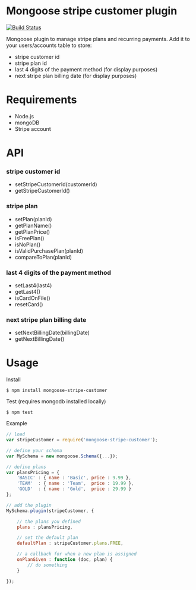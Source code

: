 # Mongoose stripe customer plugin

[![Build Status](https://travis-ci.org/AlexDisler/mongoose-stripe-customer.png)](https://travis-ci.org/AlexDisler/mongoose-stripe-customer)

Mongoose plugin to manage stripe plans and recurring payments.
Add it to your users/accounts table to store:
- stripe customer id
- stripe plan id
- last 4 digits of the payment method (for display purposes)
- next stripe plan billing date (for display purposes)

# Requirements

* Node.js
* mongoDB
* Stripe account

# API

### stripe customer id

- setStripeCustomerId(customerId)
- getStripeCustomerId()

### stripe plan
- setPlan(planId)
- getPlanName()
- getPlanPrice()
- isFreePlan()
- isNoPlan()
- isValidPurchasePlan(planId)
- compareToPlan(planId)

### last 4 digits of the payment method
- setLast4(last4)
- getLast4()
- isCardOnFile()
- resetCard()

### next stripe plan billing date
- setNextBillingDate(billingDate)
- getNextBillingDate()

# Usage

Install

    $ npm install mongoose-stripe-customer

Test (requires mongodb installed locally)

    $ npm test

Example

```js
// load
var stripeCustomer = require('mongoose-stripe-customer');

// define your schema
var MySchema = new mongoose.Schema({...});

// define plans
var plansPricing = {
    'BASIC' : { name : 'Basic', price : 9.99 },
    'TEAM'  : { name : 'Team',  price : 19.99 },
    'GOLD'  : { name : 'Gold',  price : 29.99 }
};

// add the plugin
MySchema.plugin(stripeCustomer, { 

    // the plans you defined
    plans : plansPricing,

    // set the default plan
    defaultPlan : stripeCustomer.plans.FREE,

    // a callback for when a new plan is assigned
    onPlanGiven : function (doc, plan) {
        // do something
    }

});
```
